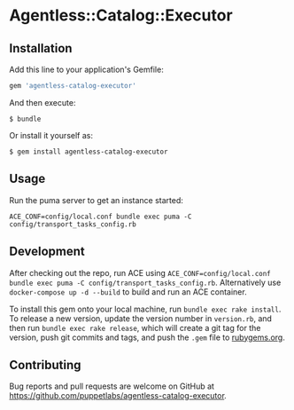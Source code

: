 # Agentless::Catalog::Executor

## Installation

Add this line to your application's Gemfile:

```ruby
gem 'agentless-catalog-executor'
```

And then execute:

    $ bundle

Or install it yourself as:

    $ gem install agentless-catalog-executor

## Usage

Run the puma server to get an instance started:

```
ACE_CONF=config/local.conf bundle exec puma -C config/transport_tasks_config.rb
```

## Development

After checking out the repo, run ACE using `ACE_CONF=config/local.conf bundle exec puma -C config/transport_tasks_config.rb`. Alternatively use `docker-compose up -d --build` to build and run an ACE container.

To install this gem onto your local machine, run `bundle exec rake install`. To release a new version, update the version number in `version.rb`, and then run `bundle exec rake release`, which will create a git tag for the version, push git commits and tags, and push the `.gem` file to [rubygems.org](https://rubygems.org).

## Contributing

Bug reports and pull requests are welcome on GitHub at https://github.com/puppetlabs/agentless-catalog-executor.
